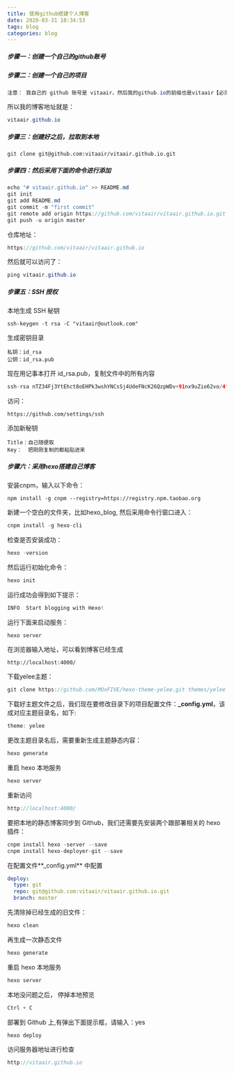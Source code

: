 ```yaml
---
title: 使用github搭建个人博客
date: 2020-03-31 18:34:53
tags: blog
categories: blog
---
```

##### 步骤一：创建一个自己的github账号

##### 步骤二：创建一个自己的项目

```java
注意： 我自己的 github 账号是 vitaair，然后我的github.io的前缀也是vitaair【必须是你的用户名，其它名称无效】
```

所以我的博客地址就是：

```java
vitaair.github.io
```

##### 步骤三：创建好之后，拉取到本地

```
git clone git@github.com:vitaair/vitaair.github.io.git
```

##### 步骤四：然后采用下面的命令进行添加

```java
echo "# vitaair.github.io" >> README.md
git init
git add README.md
git commit -m "first commit"
git remote add origin https://github.com/vitaair/vitaair.github.io.git
git push -u origin master
```

仓库地址：

```java
https://github.com/vitaair/vitaair.github.io
```

然后就可以访问了：

```java
ping vitaair.github.io
```

##### 步骤五：SSH 授权

本地生成 SSH 秘钥

```
ssh-keygen -t rsa -C "vitaair@outlook.com"
```

生成密钥目录

```
私钥：id_rsa
公钥：id_rsa.pub
```

现在用记事本打开 id_rsa.pub，复制文件中的所有内容

```java
ssh-rsa nTZ34Fj3YtEhct8oEHPk3wshYNCsSj4UdeFNcK26QzpWDv+91nx9uZio62vo/4fLI45yEIq50fRn5chLyin463NtimcN8B+N2k= vitaair@outlook.com
```

访问：

```
https://github.com/settings/ssh
```

添加新秘钥

```
Title：自己随便取
Key：  把刚刚复制的都粘贴进来
```

##### 步骤六：采用hexo搭建自己博客

安装cnpm，输入以下命令：

```
npm install -g cnpm --registry=https://registry.npm.taobao.org
```

新建一个空白的文件夹，比如hexo_blog, 然后采用命令行窗口进入：

```java
cnpm install -g hexo-cli
```

检查是否安装成功：

```java
hexo -version
```

然后运行初始化命令：

```java
hexo init
```

运行成功会得到如下提示：

```java
INFO  Start blogging with Hexo!
```

运行下面来启动服务：

```java
hexo server
```

在浏览器输入地址，可以看到博客已经生成

```
http://localhost:4000/
```

下载yelee主题：

```java
git clone https://github.com/MOxFIVE/hexo-theme-yelee.git themes/yelee
```

下载好主题文件之后，我们现在要修改目录下的项目配置文件：**_config.yml**，该成对应主题目录名，如下:

```java
theme: yelee
```

更改主题目录名后，需要重新生成主题静态内容：

```java
hexo generate
```

重启 hexo 本地服务

```java
hexo server
```

重新访问

```java
http://localhost:4000/
```

要把本地的静态博客同步到 Github，我们还需要先安装两个跟部署相关的 hexo 插件：

```java
cnpm install hexo -server --save
cnpm install hexo-deployer-git --save
```

在配置文件**_config.yml** 中配置

```yaml
deploy:
  type: git
  repo: git@github.com:vitaair/vitaair.github.io.git
  branch: master

```

先清除掉已经生成的旧文件：

```java
hexo clean
```

再生成一次静态文件

```java
hexo generate
```

重启 hexo 本地服务

```java
hexo server
```

本地没问题之后， 停掉本地预览

```java
Ctrl + C
```

部署到 Github 上,有弹出下面提示框，请输入：yes

```java
hexo deploy
```

访问服务器地址进行检查

```java
http://vitaair.github.io
```